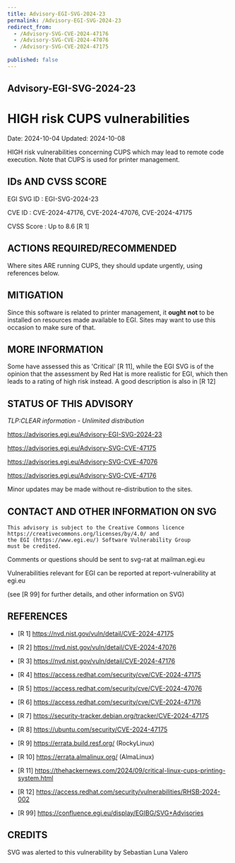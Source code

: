 ```yaml
---
title: Advisory-EGI-SVG-2024-23
permalink: /Advisory-EGI-SVG-2024-23
redirect_from:
  - /Advisory-SVG-CVE-2024-47176
  - /Advisory-SVG-CVE-2024-47076
  - /Advisory-SVG-CVE-2024-47175
  
published: false
---
```


## Advisory-EGI-SVG-2024-23

# HIGH risk CUPS vulnerabilities

Date:        2024-10-04 
Updated:     2024-10-08

HIGH risk vulnerabilities concerning CUPS which may lead to remote code execution.
Note that CUPS is used for printer management.


## IDs AND CVSS SCORE 

EGI SVG ID : EGI-SVG-2024-23
    
CVE ID     : CVE-2024-47176, CVE-2024-47076, CVE-2024-47175

CVSS Score : Up to 8.6 [R 1]
    

## ACTIONS REQUIRED/RECOMMENDED

Where sites ARE running CUPS, they should update urgently, using references below. 


## MITIGATION

Since this software is related to printer management, it **ought**
**not** to be installed on resources made available to EGI.
Sites may want to use this occasion to make sure of that.


## MORE INFORMATION

Some have assessed this as 'Critical' [R 11], while the EGI SVG is of
the opinion that the assessment by Red Hat is more realistic for EGI,
which then leads to a rating of high risk instead.
A good description is also in [R 12]

    
## STATUS OF THIS ADVISORY
    

_TLP:CLEAR information - Unlimited distribution_
                   
https://advisories.egi.eu/Advisory-EGI-SVG-2024-23

https://advisories.egi.eu/Advisory-SVG-CVE-47175

https://advisories.egi.eu/Advisory-SVG-CVE-47076

https://advisories.egi.eu/Advisory-SVG-CVE-47176

Minor updates may be made without re-distribution to the sites.


## CONTACT AND OTHER INFORMATION ON SVG

    This advisory is subject to the Creative Commons licence 
    https://creativecommons.org/licenses/by/4.0/ and
    the EGI (https://www.egi.eu/) Software Vulnerability Group 
    must be credited.

    
Comments or questions should be sent to
	svg-rat at mailman.egi.eu

Vulnerabilities relevant for EGI can be reported at
	report-vulnerability at egi.eu
    
(see [R 99] for further details, and other information on SVG)
    
    
## REFERENCES

- [R 1] <https://nvd.nist.gov/vuln/detail/CVE-2024-47175>

- [R 2] <https://nvd.nist.gov/vuln/detail/CVE-2024-47076> 
    
- [R 3] <https://nvd.nist.gov/vuln/detail/CVE-2024-47176> 
    
- [R 4] <https://access.redhat.com/security/cve/CVE-2024-47175> 
    
- [R 5] <https://access.redhat.com/security/cve/CVE-2024-47076>

- [R 6] <https://access.redhat.com/security/cve/CVE-2024-47176>

- [R 7] <https://security-tracker.debian.org/tracker/CVE-2024-47175> 
    
- [R 8] <https://ubuntu.com/security/CVE-2024-47175>

- [R 9] <https://errata.build.resf.org/>   (RockyLinux)

- [R 10] <https://errata.almalinux.org/>  (AlmaLinux)

- [R 11] <https://thehackernews.com/2024/09/critical-linux-cups-printing-system.html>

- [R 12] <https://access.redhat.com/security/vulnerabilities/RHSB-2024-002>
    

- [R 99] <https://confluence.egi.eu/display/EGIBG/SVG+Advisories>

## CREDITS

SVG was alerted to this vulnerability by Sebastian Luna Valero 
    

